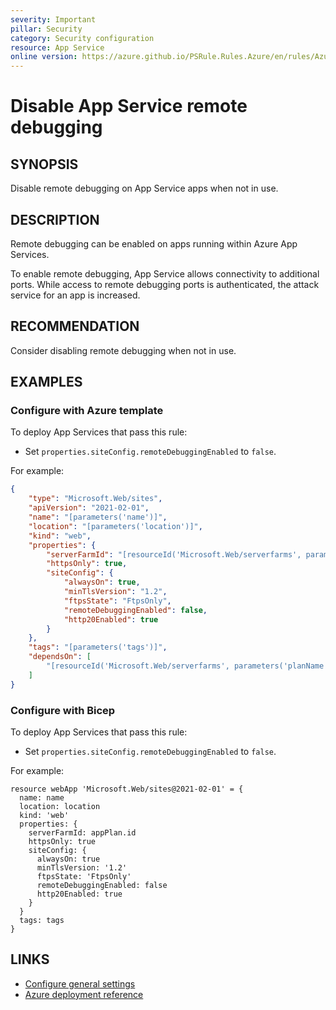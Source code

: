 ```yaml
---
severity: Important
pillar: Security
category: Security configuration
resource: App Service
online version: https://azure.github.io/PSRule.Rules.Azure/en/rules/Azure.AppService.RemoteDebug/
---
```


# Disable App Service remote debugging

## SYNOPSIS

Disable remote debugging on App Service apps when not in use.

## DESCRIPTION

Remote debugging can be enabled on apps running within Azure App Services.

To enable remote debugging, App Service allows connectivity to additional ports.
While access to remote debugging ports is authenticated, the attack service for an app is increased.

## RECOMMENDATION

Consider disabling remote debugging when not in use.

## EXAMPLES

### Configure with Azure template

To deploy App Services that pass this rule:

- Set `properties.siteConfig.remoteDebuggingEnabled` to `false`.

For example:

```json
{
    "type": "Microsoft.Web/sites",
    "apiVersion": "2021-02-01",
    "name": "[parameters('name')]",
    "location": "[parameters('location')]",
    "kind": "web",
    "properties": {
        "serverFarmId": "[resourceId('Microsoft.Web/serverfarms', parameters('planName'))]",
        "httpsOnly": true,
        "siteConfig": {
            "alwaysOn": true,
            "minTlsVersion": "1.2",
            "ftpsState": "FtpsOnly",
            "remoteDebuggingEnabled": false,
            "http20Enabled": true
        }
    },
    "tags": "[parameters('tags')]",
    "dependsOn": [
        "[resourceId('Microsoft.Web/serverfarms', parameters('planName'))]"
    ]
}
```

### Configure with Bicep

To deploy App Services that pass this rule:

- Set `properties.siteConfig.remoteDebuggingEnabled` to `false`.

For example:

```bicep
resource webApp 'Microsoft.Web/sites@2021-02-01' = {
  name: name
  location: location
  kind: 'web'
  properties: {
    serverFarmId: appPlan.id
    httpsOnly: true
    siteConfig: {
      alwaysOn: true
      minTlsVersion: '1.2'
      ftpsState: 'FtpsOnly'
      remoteDebuggingEnabled: false
      http20Enabled: true
    }
  }
  tags: tags
}
```

## LINKS

- [Configure general settings](https://docs.microsoft.com/azure/app-service/configure-common#configure-general-settings)
- [Azure deployment reference](https://docs.microsoft.com/azure/templates/microsoft.web/sites#siteconfig-object)
